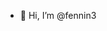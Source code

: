 - 👋 Hi, I’m @fennin3

<!---
fennin3/fennin3 is a ✨ special ✨ repository because its `README.md` (this file) appears on your GitHub profile.
You can click the Preview link to take a look at your changes.
--->

